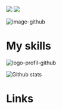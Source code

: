 <img src="https://img.shields.io/twitter/url?style=social&url=https%3A%2F%2Ftwitter.com%2Fwildagsx"> <img src="https://img.shields.io/badge/linkedin--lightgrey?style=social&logo=linkedin">


![image-github](https://user-images.githubusercontent.com/79690181/143508591-30628af0-9ae3-4cc4-b623-e08d0f8cd982.gif)


# My skills

![logo-profil-github](https://user-images.githubusercontent.com/79690181/142406791-d55d3538-de63-4191-9d6f-465a994be51e.png)

![Github stats](https://github-readme-stats.vercel.app/api?username=yourGithubUsername)

# Links

